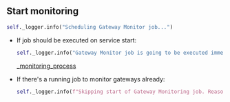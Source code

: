 ## Start monitoring

```python
self._logger.info("Scheduling Gateway Monitor job...")
```

* If job should be executed on service start:
    ```python
    self._logger.info("Gateway Monitor job is going to be executed immediately")
    ```
    [_monitoring_process](_monitoring_process.md)

* If there's a running job to monitor gateways already:
    ```python
    self._logger.info(f"Skipping start of Gateway Monitoring job. Reason: {conflict}")
    ```
